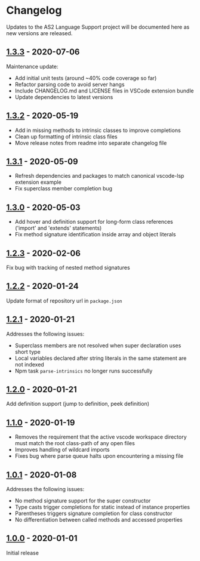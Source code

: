 # Changelog

Updates to the AS2 Language Support project will be documented here as new versions are released.

## [1.3.3](https://github.com/admvx/as2-language-support/compare/v1.3.2...v1.3.3) - 2020-07-06
Maintenance update:
- Add initial unit tests (around ~40% code coverage so far)
- Refactor parsing code to avoid server hangs
- Include CHANGELOG.md and LICENSE files in VSCode extension bundle
- Update dependencies to latest versions

## [1.3.2](https://github.com/admvx/as2-language-support/compare/v1.3.1...v1.3.2) - 2020-05-19
- Add in missing methods to intrinsic classes to improve completions
- Clean up formatting of intrinsic class files
- Move release notes from readme into separate changelog file

## [1.3.1](https://github.com/admvx/as2-language-support/compare/v1.3.0...v1.3.1) - 2020-05-09
- Refresh dependencies and packages to match canonical vscode-lsp extension example
- Fix superclass member completion bug

## [1.3.0](https://github.com/admvx/as2-language-support/compare/v1.2.3...v1.3.0) - 2020-05-03
- Add hover and definition support for long-form class references ('import' and 'extends' statements)
- Fix method signature identification inside array and object literals

## [1.2.3](https://github.com/admvx/as2-language-support/compare/v1.2.2...v1.2.3) - 2020-02-06
Fix bug with tracking of nested method signatures

## [1.2.2](https://github.com/admvx/as2-language-support/compare/v1.2.1...v1.2.2) - 2020-01-24
Update format of repository url in `package.json`

## [1.2.1](https://github.com/admvx/as2-language-support/compare/v1.2.0...v1.2.1) - 2020-01-21
Addresses the following issues:
- Superclass members are not resolved when super declaration uses short type
- Local variables declared after string literals in the same statement are not indexed
- Npm task `parse-intrinsics` no longer runs successfully

## [1.2.0](https://github.com/admvx/as2-language-support/compare/v1.1.0...v1.2.0) - 2020-01-21
Add definition support (jump to definition, peek definition)

## [1.1.0](https://github.com/admvx/as2-language-support/compare/v1.0.1...v1.1.0) - 2020-01-19
- Removes the requirement that the active vscode workspace directory must match the root class-path of any open files
- Improves handling of wildcard imports
- Fixes bug where parse queue halts upon encountering a missing file

## [1.0.1](https://github.com/admvx/as2-language-support/compare/v1.0.0...v1.0.1) - 2020-01-08
Addresses the following issues:
- No method signature support for the super constructor
- Type casts trigger completions for static instead of instance properties
- Parentheses triggers signature completion for class constructor
- No differentiation between called methods and accessed properties

## [1.0.0](https://github.com/admvx/as2-language-support/releases/tag/v1.0.0) - 2020-01-01
Initial release
